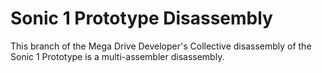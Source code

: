 # Sonic 1 Prototype Disassembly
This branch of the Mega Drive Developer's Collective disassembly of the Sonic 1 Prototype is a multi-assembler disassembly.